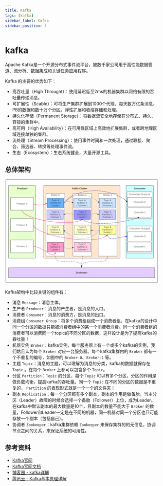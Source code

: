 ```yaml
---
title: Kafka
tags: [kafka]
sidebar_label: Kafka
sidebar_position: 3
---
```


# kafka

Apache Kafka是一个开源分布式事件流平台，被数千家公司用于高性能数据管道、流分析、数据集成和关键任务应用程序。

Kafka 的主要的优势如下：

* 高吞吐量（High Throught）：使用延迟低至2ms的机器集群以网络有限的吞吐量传递消息。
* 可扩展性（Scable）：可将生产集群扩展到1000个代理、每天数万亿条消息、PB的数据和数十万个分区。弹性扩展和收缩存储和处理。
* 持久化存储（Permanent Storage）：将数据流安全地存储在分布式、持久、容错的集群中。
* 高可用（High Availability）：在可用性区域上高效地扩展集群，或者跨地理区域连接单独的集群。
* 流处理（Stream Processing）：使用事件时间和一次处理，通过联接、聚合、筛选器、转换等处理事件流。
* 生态（Ecosystem）：生态系统健全，大量开源工具。

## 总体架构

![](../../../static/images/middleware/mq/kafka_architecture.png)

Kafka架构中比较关键的组件有：

* 消息 `Message`：消息主体。
* 生产者 `Producer`：消息的产生者，是消息的入口。
* 消费者 `Consumer`：消息的消费方，是消息的出口。
* 消费组 `Consumer Group`：将多个消费组组成一个消费者组，在kafka的设计中同一个分区的数据只能被消费者组中的某一个消费者消费。同一个消费者组的消费者可以消费同一个topic的不同分区的数据，这样设计是为了提高kafka的吞吐量！
* 机器实例 `Broker`：kafka实例，每个服务器上有一个或多个kafka的实例，我们姑且认为每个 `Broker` 对应一台服务器。每个kafka集群内的 `Broker` 都有一个不重复的编号，如图中的 `Broker-0`、`Broker-1` 等。
* 主题 `Topic`：消息的主题，可以理解为消息的分类，kafka的数据就保存在 `Topic` 。在每个 `Broker` 上都可以包含多个 `Topic`。
* 分区 `Partition`：`Topic` 的分区，每个 `Topic` 可以有多个分区，分区的作用是做负载均衡，提高kafka的吞吐量。同一个 `Topic` 在不同的分区的数据是不重复的， `Partition` 的表现形式就是一个一个的文件夹！
* 副本 `Replication`：每一个分区都有多个副本，副本的作用是做备胎。当主分区（Leader）故障的时候会选择一个备胎（Follower）上位，成为Leader。在kafka中默认副本的最大数量是10个，且副本的数量不能大于 `Broker` 的数量，Follower和Leader一定是在不同的机器，同一机器对同一个分区也只可能存放一个副本（包括自己）。
* 协调者 `Zookeeper`：kafka集群依赖 `Zookeeper` 来保存集群的的元信息，协调节点之间的关系，来保证系统的可用性。

## 参考资料

* [Kafka官网](https://kafka.apache.org/)
* [Kafka官网文档](https://kafka.apache.org/documentation/)
* [博客园 - kafka详解](https://www.cnblogs.com/huangdh/p/16886327.html)
* [腾讯云 - Kafka基本原理详解](https://cloud.tencent.com/developer/article/2088077)